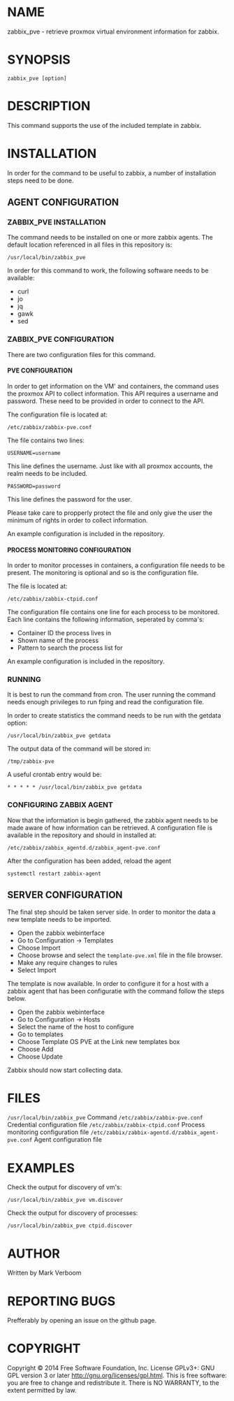 # NAME

zabbix_pve - retrieve proxmox virtual environment information for zabbix.

# SYNOPSIS

`zabbix_pve [option]`

# DESCRIPTION

This command supports the use of the included template in zabbix.

# INSTALLATION

In order for the command to be useful to zabbix, a number of installation steps
need to be done.

## AGENT CONFIGURATION

### ZABBIX_PVE INSTALLATION

The command needs to be installed on one or more zabbix agents. The default location
referenced in all files in this repository is:

`/usr/local/bin/zabbix_pve`

In order for this command to work, the following software needs to be available:

* curl
* jo
* jq
* gawk
* sed

### ZABBIX_PVE CONFIGURATION

There are two configuration files for this command.

#### PVE CONFIGURATION

In order to get information on the VM' and containers, the command uses the
proxmox API to collect information. This API requires a username and password.
These need to be provided in order to connect to the API.

The configuration file is located at:

`/etc/zabbix/zabbix-pve.conf`

The file contains two lines:

`USERNAME=username`

This line defines the username. Just like with all proxmox accounts, the realm
needs to be included.

`PASSWORD=password`

This line defines the password for the user.

Please take care to propperly protect the file and only give the user the minimum
of rights in order to collect information.

An example configuration is included in the repository.

#### PROCESS MONITORING CONFIGURATION

In order to monitor processes in containers, a configuration file needs to be
present. The monitoring is optional and so is the configuration file.

The file is located at:

`/etc/zabbix/zabbix-ctpid.conf`

The configuration file contains one line for each process to be monitored.
Each line contains the following information, seperated by comma's:

* Container ID the process lives in
* Shown name of the process
* Pattern to search the process list for

An example configuration is included in the repository.

### RUNNING

It is best to run the command from cron. The user running the command needs enough
privileges to run fping and read the configuration file.

In order to create statistics the command needs to be run with the getdata option:

`/usr/local/bin/zabbix_pve getdata`

The output data of the command will be stored in:

`/tmp/zabbix-pve`

A useful crontab entry would be:

`* * * * * /usr/local/bin/zabbix_pve getdata`

### CONFIGURING ZABBIX AGENT

Now that the information is begin gathered, the zabbix agent needs to be made aware
of how information can be retrieved. A configuration file is available in the
repository and should in installed at:

`/etc/zabbix/zabbix_agentd.d/zabbix_agent-pve.conf`

After the configuration has been added, reload the agent

`systemctl restart zabbix-agent`

## SERVER CONFIGURATION

The final step should be taken server side. In order to monitor the data a new
template needs to be imported.

* Open the zabbix webinterface
* Go to Configuration -> Templates
* Choose Import
* Choose browse and select the `template-pve.xml` file in the file browser.
* Make any require changes to rules
* Select Import

The template is now available. In order to configure it for a host with a zabbix
agent that has been configuratie with the command follow the steps below.

* Open the zabbix webinterface
* Go to Configuration -> Hosts
* Select the name of the host to configure
* Go to templates
* Choose Template OS PVE at the Link new templates box
* Choose Add
* Choose Update

Zabbix should now start collecting data.

# FILES

`/usr/local/bin/zabbix_pve` Command
`/etc/zabbix/zabbix-pve.conf` Credential configuration file
`/etc/zabbix/zabbix-ctpid.conf` Process monitoring configuration file
`/etc/zabbix/zabbix-agentd.d/zabbix_agent-pve.conf` Agent configuration file

# EXAMPLES

Check the output for discovery of vm's:

`/usr/local/bin/zabbix_pve vm.discover`

Check the output for discovery of processes:

`/usr/local/bin/zabbix_pve ctpid.discover`

# AUTHOR

Written by Mark Verboom

# REPORTING BUGS

Prefferably by opening an issue on the github page.

# COPYRIGHT

Copyright  ©  2014  Free Software Foundation, Inc.  License GPLv3+: GNU
GPL version 3 or later <http://gnu.org/licenses/gpl.html>.
This is free software: you are free  to  change  and  redistribute  it.
There is NO WARRANTY, to the extent permitted by law.

